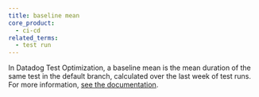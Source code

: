 ```yaml
---
title: baseline mean
core_product:
  - ci-cd
related_terms:
  - test run
---
```

In Datadog Test Optimization, a baseline mean is the mean duration of the same test in the default branch, calculated over the last week of test runs. For more information, <a href="/continuous_integration/explorer/?tab=testruns">see the documentation</a>.
